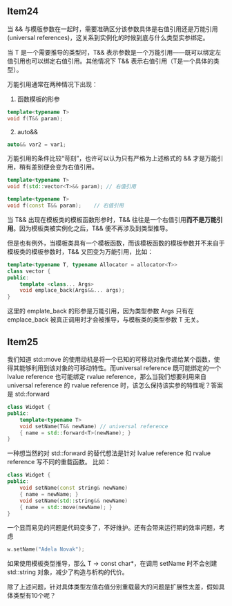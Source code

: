 ## Item24
当 && 与模版参数在一起时，需要准确区分该参数具体是右值引用还是万能引用(universal references)，这关系到实例化的时候到底与什么类型实参绑定。

当 T 是一个需要推导的类型时，T&& 表示参数是一个万能引用——既可以绑定左值引用也可以绑定右值引用。其他情况下 T&& 表示右值引用（T是一个具体的类型）。

万能引用通常在两种情况下出现：
1. 函数模板的形参
```c++
template<typename T>
void f(T&& param);
```
2. auto&&
```c++
auto&& var2 = var1;
```

万能引用的条件比较“苛刻”，也许可以认为只有严格为上述格式的 && 才是万能引用，稍有差别便会变为右值引用。
```c++
template<typename T>
void f(std::vector<T>&& param); // 右值引用

template<typename T>
void f(const T&& param);    // 右值引用
```
当 T&& 出现在模板类的模板函数形参时，T&& 往往是一个右值引用**而不是万能引用**。因为模板类被实例化之后，T&& 便不再涉及到类型推导。


但是也有例外，当模板类具有一个模板函数，而该模板函数的模板参数并不来自于模板类的模板参数时，T&& 又回变为万能引用，比如：
```c++
template<typename T, typename Allocator = allocator<T>>
class vector {
public:
    template <class... Args>
    void emplace_back(Args&&... args);
}
```
这里的 emplate_back 的形参是万能引用，因为类型参数 Args 只有在 emplace_back 被真正调用时才会被推导，与模板类的类型参数 T 无关。

## Item25
我们知道 std::move 的使用动机是将一个已知的可移动对象传递给某个函数，使得其能够利用到该对象的可移动特性。而universal reference 既可能绑定的一个 lvalue reference 也可能绑定 rvalue reference，那么当我们想要利用来自 universal reference 的 rvalue reference 时，该怎么保持该实参的特性呢？答案是 std::forward

```c++
class Widget {
public:
    template<typename T>
    void setName(T&& newName) // universal reference
    { name = std::forward<T>(newName); }
}
```
一种想当然的对 std::forward 的替代想法是针对 lvalue reference 和 rvalue reference 写不同的重载函数。
比如：
```c++
class Widget {
public:
    void setName(const string& newName) 
    { name = newName; }
    void setName(std::string&& newName) 
    { name = std::move(newName); }
}
```
一个显而易见的问题是代码变多了，不好维护。还有会带来运行期的效率问题，考虑
```c++
w.setName("Adela Novak");
```
如果使用模板类型推导，那么 T -> const char*，在调用 setName 时不会创建 std::string 对象，减少了构造与析构的代价。

除了上述问题，针对具体类型左值右值分别重载最大的问题是扩展性太差，假如具体类型有10个呢？